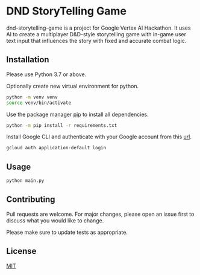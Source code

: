 # DND StoryTelling Game

dnd-storytelling-game is a project for Google Vertex AI Hackathon. It uses AI to create a multiplayer D&D-style storytelling game with in-game user text input that influences the story with fixed and accurate combat logic.


## Installation

Please use Python 3.7 or above.

Optionally create new virtual environment for python.

```bash
python -m venv venv
source venv/bin/activate
```

Use the package manager [pip](https://pip.pypa.io/en/stable/) to install all dependencies.

```bash
python -m pip install -r requirements.txt
```

Install Google CLI and authenticate with your Google account from this [url](
https://cloud.google.com/sdk/docs/install?hl=zh-cn).

```bash
gcloud auth application-default login
```

## Usage

```bash
python main.py
```

## Contributing

Pull requests are welcome. For major changes, please open an issue first
to discuss what you would like to change.

Please make sure to update tests as appropriate.

## License

[MIT](https://choosealicense.com/licenses/mit/)
